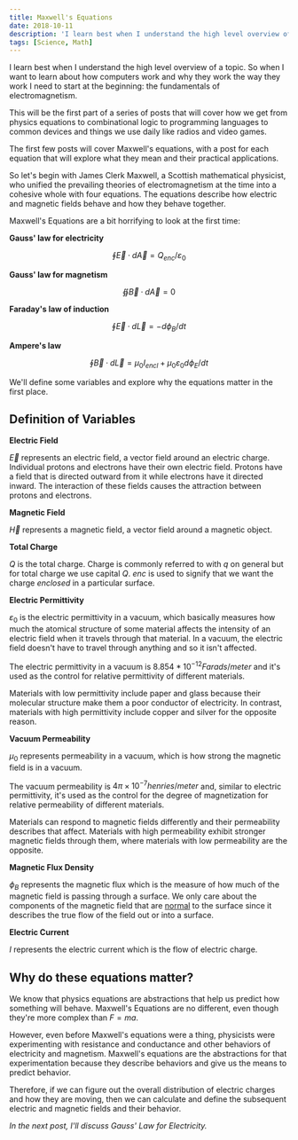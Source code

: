 ```yaml
---
title: Maxwell's Equations
date: 2018-10-11
description: 'I learn best when I understand the high level overview of a topic. So when I want to learn about how computers work and why they work the way they work I need to start at the beginning: the fundamentals of electromagnetism.'
tags: [Science, Math]
---
```


I learn best when I understand the high level overview of a topic. So when I want to learn about how computers work and why they work the way they work I need to start at the beginning: the fundamentals of electromagnetism.

This will be the first part of a series of posts that will cover how we get from physics equations to combinational logic to programming languages to common devices and things we use daily like radios and video games.

The first few posts will cover Maxwell's equations, with a post for each equation that will explore what they mean and their practical applications.

So let's begin with James Clerk Maxwell, a Scottish mathematical physicist, who unified the prevailing theories of electromagnetism at the time into a cohesive whole with four equations. The equations describe how electric and magnetic fields behave and how they behave together.

Maxwell's Equations are a bit horrifying to look at the first time:

**Gauss' law for electricity**

$$\oint \vec{E} \cdotp d\vec{A} = Q_{enc} / \varepsilon_{0}$$

**Gauss' law for magnetism**

$$\oiint \vec{B} \cdotp d\vec{A} = 0$$

**Faraday's law of induction**

$$ \oint \vec{E} \cdotp d\vec{L} = -d\phi_{B} / dt $$

**Ampere's law**

$$ \oint \vec{B} \cdotp d\vec{L} = \mu_{0}I_{encl} + \mu_{0}\varepsilon_{0} d\phi_{E} / dt $$

We'll define some variables and explore why the equations matter in the first place.

## Definition of Variables

**Electric Field**

$\vec{E}$ represents an electric field, a vector field around an electric charge. Individual protons and electrons have their own electric field. Protons have a field that is directed outward from it while electrons have it directed inward. The interaction of these fields causes the attraction between protons and electrons.

**Magnetic Field**

$\vec{H}$ represents a magnetic field, a vector field around a magnetic object.

**Total Charge**

$Q$ is the total charge. Charge is commonly referred to with $q$ on general but for total charge we use capital $Q$. $enc$ is used to signify that we want the charge _enclosed_ in a particular surface.

**Electric Permittivity**

$\varepsilon_0$ is the electric permittivity in a vacuum, which basically measures how much the atomical structure of some material affects the intensity of an electric field when it travels through that material. In a vacuum, the electric field doesn't have to travel through anything and so it isn't affected.

The electric permittivity in a vacuum is $8.854 * 10^{-12} Farads/meter$ and it's used as the control for relative permittivity of different materials.

Materials with low permittivity include paper and glass because their molecular structure make them a poor conductor of electricity. In contrast, materials with high permittivity include copper and silver for the opposite reason.

**Vacuum Permeability**

$\mu_0$ represents permeability in a vacuum, which is how strong the magnetic field is in a vacuum.

The vacuum permeability is $4π×10^{-7} henries/meter$ and, similar to electric permittivity, it's used as the control for the degree of magnetization for relative permeability of different materials.

Materials can respond to magnetic fields differently and their permeability describes that affect. Materials with high permeability exhibit stronger magnetic fields through them, where materials with low permeability are the opposite.

**Magnetic Flux Density**

$\phi_B$ represents the magnetic flux which is the measure of how much of the magnetic field is passing through a surface. We only care about the components of the magnetic field that are [normal](<https://en.wikipedia.org/wiki/Normal*(geometry)>) to the surface since it describes the true flow of the field out or into a surface.

**Electric Current**

$I$ represents the electric current which is the flow of electric charge.

## Why do these equations matter?

We know that physics equations are abstractions that help us predict how something will behave. Maxwell's Equations are no different, even though they're more complex than $F= ma$.

However, even before Maxwell's equations were a thing, physicists were experimenting with resistance and conductance and other behaviors of electricity and magnetism. Maxwell's equations are the abstractions for that experimentation because they describe behaviors and give us the means to predict behavior.

Therefore, if we can figure out the overall distribution of electric charges and how they are moving, then we can calculate and define the subsequent electric and magnetic fields and their behavior.

_In the next post, I'll discuss Gauss' Law for Electricity._
